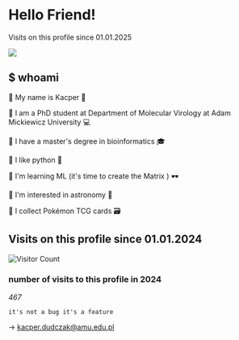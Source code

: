 # Hello Friend!

Visits on this profile since 01.01.2025

![](https://komarev.com/ghpvc/?username=your-AvirFroge&color=green)

## $ whoami

:floppy_disk: My name is Kacper :octopus:

:floppy_disk: I am a PhD student at Department of Molecular Virology at Adam Mickiewicz University :computer:

:floppy_disk: I have a master's degree in bioinformatics :mortar_board:

:floppy_disk: I like python :snake:

:floppy_disk: I'm learning ML (it's time to create the Matrix ) :dark_sunglasses:

:floppy_disk: I'm interested in astronomy :telescope:

:floppy_disk: I collect Pokémon TCG cards :card_file_box:


## Visits on this profile since 01.01.2024

![Visitor Count](https://profile-counter.glitch.me/{AvirFrog}/count.svg)
### number of visits to this profile in 2024
*467*

`it's not a bug it's a feature`

-> kacper.dudczak@amu.edu.pl
